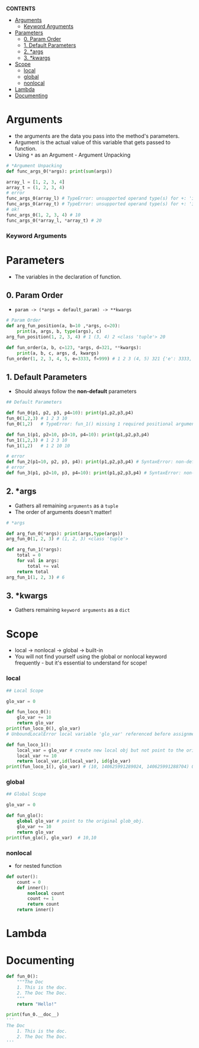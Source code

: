 **CONTENTS**
- [Arguments](#arguments)
    - [Keyword Arguments](#keyword-arguments)
- [Parameters](#parameters)
  - [0. Param Order](#0-param-order)
  - [1. Default Parameters](#1-default-parameters)
  - [2. *args](#2-args)
  - [3. *kwargs](#3-kwargs)
- [Scope](#scope)
    - [local](#local)
    - [global](#global)
    - [nonlocal](#nonlocal)
- [Lambda](#lambda)
- [Documenting](#documenting)

# Arguments
  - the arguments are the data you pass into the method's parameters.
  - Argument is the actual value of this variable that gets passed to function.
  - Using ```*``` as an Argument - Argument Unpacking
```python
# *Argument Unpacking
def func_args_0(*args): print(sum(args))

array_l = [1, 2, 3, 4]
array_t = (1, 2, 3, 4)
# error
func_args_0(array_l) # TypeError: unsupported operand type(s) for +: 'int' and 'tuple'
func_args_0(array_t) # TypeError: unsupported operand type(s) for +: 'int' and 'tuple'
# ok!
func_args_0(1, 2, 3, 4) # 10
func_args_0(*array_l, *array_t) # 20
```
### Keyword Arguments

# Parameters
  - The variables in the declaration of function.
## 0. Param Order 
- ```param -> (*args = default_param) -> **kwargs```
```python
# Param Order
def arg_fun_position(a, b=10 ,*args, c=20): 
    print(a, args, b, type(args), c)
arg_fun_position(1, 2, 3, 4) # 1 (3, 4) 2 <class 'tuple'> 20

def fun_order(a, b, c=123, *args, d=321, **kwargs):
    print(a, b, c, args, d, kwargs)
fun_order(1, 2, 3, 4, 5, e=3333, f=999) # 1 2 3 (4, 5) 321 {'e': 3333, 'f': 999}
```
##  1. Default Parameters
  - Should always follow the **non-default** parameters
```python
## Default Parameters

def fun_0(p1, p2, p3, p4=10): print(p1,p2,p3,p4)
fun_0(1,2,3) # 1 2 3 10
fun_0(1,2)   # TypeError: fun_1() missing 1 required positional argument: 'p3'

def fun_1(p1, p2=10, p3=10, p4=10): print(p1,p2,p3,p4)
fun_1(1,2,3) # 1 2 3 10
fun_1(1,2)   # 1 2 10 10

# error
def fun_2(p1=10, p2, p3, p4): print(p1,p2,p3,p4) # SyntaxError: non-default argument follows default argument
# error
def fun_3(p1, p2=10, p3, p4=10): print(p1,p2,p3,p4) # SyntaxError: non-default argument follows default argument
```

##  2. *args
- Gathers all remaining ```arguments``` as a ```tuple```
- The order of arguments doesn't matter!
```python
# *args

def arg_fun_0(*args): print(args,type(args))
arg_fun_0(1, 2, 3) # (1, 2, 3) <class 'tuple'>

def arg_fun_1(*args):
    total = 0
    for val in args:
        total += val
    return total
arg_fun_1(1, 2, 3) # 6
```

##  3. *kwargs
- Gathers remaining ```keyword arguments``` as a ```dict```



# Scope
  - local -> nonlocal -> global -> built-in
  - You will not find yourself using the global or nonlocal keyword frequently - but it's essential to understand for scope!
### local
```python
## Local Scope

glo_var = 0

def fun_loco_0():
    glo_var += 10
    return glo_var
print(fun_loco_0(), glo_var)  
# UnboundLocalError local variable 'glo_var' referenced before assignment

def fun_loco_1():
    local_var = glo_var # create new local obj but not point to the original glob_obj.
    local_var += 10
    return local_var,id(local_var), id(glo_var)
print(fun_loco_1(), glo_var) # (10, 140625991289024, 140625991288704) 0
```
### global
```python
## Global Scope

glo_var = 0

def fun_glo():
    global glo_var # point to the original glob_obj.
    glo_var += 10
    return glo_var
print(fun_glo(), glo_var)  # 10,10
```
### nonlocal
- for nested function
```python
def outer():
    count = 0
    def inner():
        nonlocal count
        count += 1
        return count
    return inner()
```


# Lambda

# Documenting
```python
def fun_0():
    """The Doc
    1. This is the doc.
    2. The Doc The Doc.
    """
    return "Hello!"

print(fun_0.__doc__)
'''
The Doc
    1. This is the doc.
    2. The Doc The Doc.
'''
```